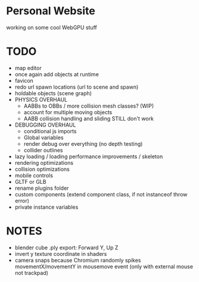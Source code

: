 # Personal Website

working on some cool WebGPU stuff

# TODO
- map editor
- once again add objects at runtime
- favicon
- redo url spawn locations (url to scene and spawn)
- holdable objects (scene graph)
- PHYSICS OVERHAUL
    - AABBs to OBBs / more collision mesh classes? (WIP)
    - account for multiple moving objects
    - AABB collision handling and sliding STILL don't work
- DEBUGGING OVERHAUL
    - conditional js imports
    - Global variables
    - render debug over everything (no depth testing)
    - collider outlines
- lazy loading / loading performance improvements / skeleton
- rendering optimizations
- collision optimizations
- mobile controls
- GLTF or GLB
- rename plugins folder
- custom components (extend component class, if not instanceof throw error)
- private instance variables

# NOTES
- blender cube .ply export: Forward Y, Up Z
- invert y texture coordinate in shaders
- camera snaps because Chromium randomly spikes movementX/movementY in mousemove event (only with external mouse not trackpad)
